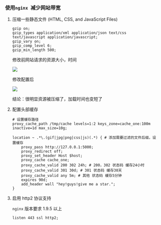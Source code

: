 ### 使用`nginx `减少网站带宽

1. 压缩一些静态文件 (HTML, CSS, and JavaScript Files)

   ```
   gzip on;
   gzip_types application/xml application/json text/css text/javascript application/javascript;
   gzip_vary on;
   gzip_comp_level 6;
   gzip_min_length 500;
   ```

   修改前网站请求的资源大小，时间

   ![](https://img.mupaie.com/20200507160748.png)

   修改配置后

   ![](https://img.mupaie.com/20200507160930.png)

   结论：很明显资源被压缩了，加载时间也变短了

2. 配置头部缓存

   ```shell
   # 设置缓存路径
   proxy_cache_path /tmp/cache levels=1:2 keys_zone=cache_one:100m inactive=1d max_size=10g;
   
   location ~ .*\.(gif|jpg|png|css|js)(.*) { # 添加需要过滤的文件后缀，设置缓存
       proxy_pass http://127.0.0.1:5000; 
       proxy_redirect off; 
       proxy_set_header Host $host;
       proxy_cache cache_one;
       proxy_cache_valid 200 302 24h; # 200，302 状态码 缓存24小时
       proxy_cache_valid 301 30d; # 301 状态码 缓存30天
       proxy_cache_valid any 5m; # 其他 状态码 缓存5分钟
       expires 90d;
       add_header wall "hey!guys!give me a star."; 
   }
   ```

3. 启用 http2 协议支持

   `nginx` 版本要求 1.9.5 以上

   ```
   listen 443 ssl http2;
   ```

   

